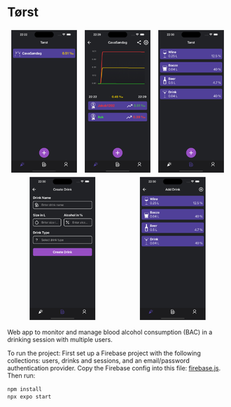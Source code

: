 # Tørst

<div style="display: flex; flex-wrap: wrap; justify-content: space-around;">
  <img src="https://github.com/Jakob1202/Torst/blob/main/assets/screenshots/screenshot1.png" width="150" height="auto" style="margin: 5px;">
  <img src="https://github.com/Jakob1202/Torst/blob/main/assets/screenshots/screenshot2.png" width="150" height="auto" style="margin: 5px;">
  <img src="https://github.com/Jakob1202/Torst/blob/main/assets/screenshots/screenshot3.png" width="150" height="auto" style="margin: 5px;">
  <img src="https://github.com/Jakob1202/Torst/blob/main/assets/screenshots/screenshot4.png" width="150" height="auto" style="margin: 5px;">
  <img src="https://github.com/Jakob1202/Torst/blob/main/assets/screenshots/screenshot5.png" width="150" height="auto" style="margin: 5px;">
</div>

Web app to monitor and manage blood alcohol consumption (BAC) in a drinking session with multiple users.

To run the project:
First set up a Firebase project with the following collections: users, drinks and sessions, and an email/password authentication provider. Copy the Firebase config into this file: [firebase.js](https://github.com/Jakob1202/Torst/tree/main/src/config/firebase.js). Then run:
```bash
npm install
npx expo start



